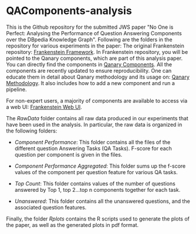 # QAComponents-analysis
This is the Github repository for the submitted JWS paper "No One is Perfect: Analysing the Performance of Question Answering Components over the DBpedia Knowledge Graph".
Following are the folders in the repository for various experiments in the paper: The original Frankenstein repository: [Frankenstein Framework](https://github.com/WDAqua/Frankenstein).
In Frankenstein repository, you will be pointed to the Qanary components, which are part of this analysis paper. You can directly find the components in [Qanary Components](https://github.com/WDAqua/Qanary-question-answering-components). All the components are recently updated to ensure reproducibility. 
One can educate them in detail about Qanary methodology and its usage on: [Qanary Methodology](https://github.com/WDAqua/Qanary). It also includes how to add a new component and run a pipeline. 

For non-expert users, a majority of components are available to access via a web UI: [Frankenstein Web UI](http://frankenstein.qanary-qa.com/).

The *RawData* folder contains all raw data produced in our experiments that have been used in the analysis. In particular, the raw data is organized in the following folders:

- *Component Performance*: This folder contains all the files of the different question Answering Tasks (QA Tasks). F-score for each question per component
is given in the files.

- *Component Performance Aggregated*: This folder sums up the f-score values of the component per question feature for various QA tasks.

- *Top Count*: This folder contains values of the number of questions answered by Top 1, top 2...top n components together for each task.

- *Unanswered*: This folder contains all the unanswered questions, and the associated question features.

Finally, the folder *Rplots* contains the R scripts used to generate the plots of the paper, as well as the generated plots in pdf format.
